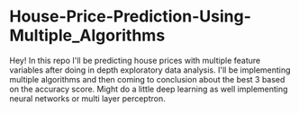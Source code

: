 # House-Price-Prediction-Using-Multiple_Algorithms
Hey! In this repo I'll be predicting house prices with multiple feature variables after doing in depth exploratory data analysis. I'll be implementing multiple algorithms and then coming to conclusion about the best 3 based on the accuracy score. Might do a little deep learning as well implementing neural networks or multi layer perceptron.
